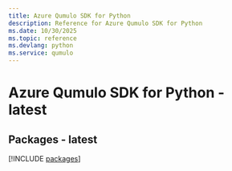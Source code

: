 ```yaml
---
title: Azure Qumulo SDK for Python
description: Reference for Azure Qumulo SDK for Python
ms.date: 10/30/2025
ms.topic: reference
ms.devlang: python
ms.service: qumulo
---
```

# Azure Qumulo SDK for Python - latest
## Packages - latest
[!INCLUDE [packages](qumulo-index.md)]